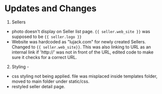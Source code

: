 # Updates and Changes

1. Sellers

- photo doesn't display on Seller list page. `{{ seller.web_site }}` was supposed to be `{{ seller.logo }}`
- Website was hardcoded as "lujack.com" for newly created Sellers. Changed to
  `{{ seller.web_site}}`. This was also linking to URL as an internal link if 'http://' was not in front of the URL, edited code to make sure it checks for a correct URL.

2. Styling -

- css styling not being applied. file was misplaced inside templates folder, moved to main folder under static/css.
- restyled seller detail page.
